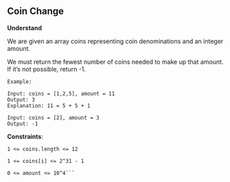 ## Coin Change

**Understand**

We are given an array coins representing coin denominations and an integer amount.

We must return the fewest number of coins needed to make up that amount.
If it’s not possible, return -1.

```
Example:

Input: coins = [1,2,5], amount = 11
Output: 3
Explanation: 11 = 5 + 5 + 1

Input: coins = [2], amount = 3
Output: -1
```

**Constraints**:

````
1 <= coins.length <= 12

1 <= coins[i] <= 2^31 - 1

0 <= amount <= 10^4```
````
